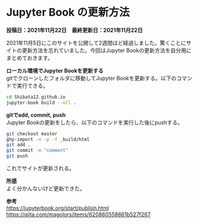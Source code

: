 # Jupyter Book の更新方法
**投稿日：2021年11月22日　最終更新日：2021年11月22日**

2021年11月5日にこのサイトを公開して2週間ほど経過しました。驚くことにサイトの更新方法を忘れていました。今回はJupyter Bookの更新方法を自分用にまとめておきます。

**ローカル環境でJupyter Bookを更新する**<br>
gitでクローンしたフォルダに移動してJupyter Bookを更新する。以下のコマンドで実行できる。
```bash
cd Shibata12.github.io
jupyter-book build --all .
```

**gitでadd, commit, push**<br>
Jupyter Bookの更新をしたら、以下のコマンドを実行した後にpushする。
```bash
git checkout master
ghp-import -n -p -f _build/html
git add .
git commit -m "comment"
git push
```
これでサイトが更新される。

**所感**<br>
よく分かんないけど更新できた。

**参考**<br>
https://jupyterbook.org/start/publish.html
https://qiita.com/magolors/items/620860558661b527f267